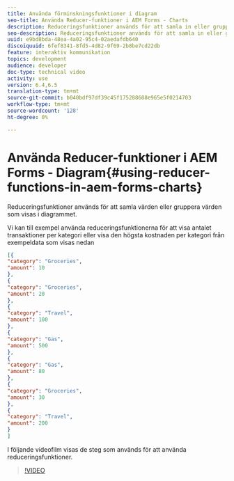 ```yaml
---
title: Använda förminskningsfunktioner i diagram
seo-title: Använda Reducer-funktioner i AEM Forms - Charts
description: Reduceringsfunktioner används för att samla in eller gruppera värden som visas i diagrammet. I följande videofilm visas stegen som används för att använda reduceringsfunktioner.
seo-description: Reduceringsfunktioner används för att samla in eller gruppera värden som visas i diagrammet. I följande videofilm visas stegen som används för att använda reduceringsfunktioner.
uuid: e9bd8bda-48ea-4a02-95c4-02aedafdb640
discoiquuid: 6fef8341-8fd5-4d82-9f69-2b8be7cd22db
feature: interaktiv kommunikation
topics: development
audience: developer
doc-type: technical video
activity: use
version: 6.4,6.5
translation-type: tm+mt
source-git-commit: b040bdf97df39c45f175288608e965e5f0214703
workflow-type: tm+mt
source-wordcount: '128'
ht-degree: 0%

---
```



# Använda Reducer-funktioner i AEM Forms - Diagram{#using-reducer-functions-in-aem-forms-charts}

Reduceringsfunktioner används för att samla värden eller gruppera värden som visas i diagrammet.


Vi kan till exempel använda reduceringsfunktionerna för att visa antalet transaktioner per kategori eller visa den högsta kostnaden per kategori från exempeldata som visas nedan

```json
[{
"category": "Groceries",
"amount": 10
},
{
"category": "Groceries",
"amount": 20
},
{
"category": "Travel",
"amount": 100
},
{
"category": "Gas",
"amount": 500
},
{
"category": "Gas",
"amount": 80
},
{
"category": "Groceries",
"amount": 30
},
{
"category": "Travel",
"amount": 200
}
]
```

I följande videofilm visas de steg som används för att använda reduceringsfunktioner.

>[!VIDEO](https://video.tv.adobe.com/v/21368/?quality=9&learn=on)


